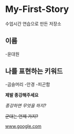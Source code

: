 # My-First-Story
수업시간 연습으로 만든 저장소

## 이름
-윤대원

## 나를 표현하는 키워드
-곱슬머리
-안경
-피곤함

**제발 종강해주세요**

_종강하면 무엇을 하지?_

~~군대는 언제 가지?~~

www.google.com


